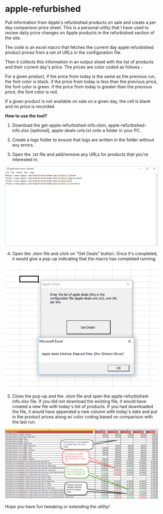 # apple-refurbished
Pull information from Apple's refurbished products on sale and create a per day comparison price sheet.
This is a personal utility that I have used to review daily price changes on Apple products in the refurbished section of the site.


The code is an excel macro that fetches the current day apple refurbished product prices from a set of URLs in the configuration file.

Then it collects this information in an output sheet with the list of products and their current day's price.
The prices are color coded as follows - 

For a given product, 
 if the price from today is the same as the previous run, the font color is black.
 if the price from today is less than the previous price, the font color is green.
 if the price from today is greater than the previous price, the font color is red.

If a given product is not available on sale on a given day, the cell is blank and no price is recorded.


**How to use the tool?**

1. Download the get-apple-refurbished-info.xlsm, apple-refurbished-info.xlsx [optional], apple-deals-urls.txt onto a folder in your PC.

2. Create a logs folder to ensure that logs are written in the folder without any errors.

3. Open the .txt file and add/remove any URLs for products that you're interested in.

![alt text](https://github.com/ashokganpathi/apple-refurbished/blob/master/img/01-apple-deals-urls.png)

4. Open the .xlsm file and click on "Get Deals" button. Once it's completed, it would give a pop-up indicating that the macro has completed running.

![alt text](https://github.com/ashokganpathi/apple-refurbished/blob/master/img/02-run-macro.png)

5. Close the pop-up and the .xlsm file and open the apple-refurbished-info.xlsx file. If you did not download the existing file, it would have created a new file with today's list of products. If you had downloaded the file, it would have appended a new column with today's date and put in the product prices along w/ color coding based on comparison with the last run.

![alt text](https://github.com/ashokganpathi/apple-refurbished/blob/master/img/03-output-sheet.png)

Hope you have fun tweaking or extending the utility!
